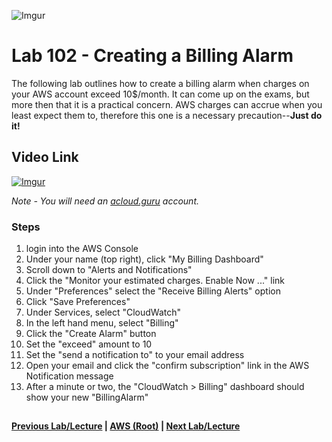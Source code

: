 ![Imgur](https://i.imgur.com/GRo5Rud.png)


Lab 102 - Creating a Billing Alarm
======

The following lab outlines how to create a billing alarm when charges on your
AWS account exceed 10$/month.  It can come up on the exams, but more then that
it is a practical concern.  AWS charges can accrue when you least expect them to,
therefore this one is a necessary precaution--**Just do it!**


## Video Link

[![Imgur](https://i.imgur.com/4Meb3zL.png)](https://acloud.guru/course/aws-certified-solutions-architect-associate/learn/iam/e2984b70-613a-6801-3d80-6b4d4d86cd73/watch)

*Note - You will need an [acloud.guru](acloud.guru) account.* 


### Steps

1.  login into the AWS Console
2.  Under your name (top right), click "My Billing Dashboard"
3.  Scroll down to "Alerts and Notifications"
4.  Click the "Monitor your estimated charges. Enable Now ..." link
5.  Under "Preferences" select the "Receive Billing Alerts" option
6.  Click "Save Preferences"
7.  Under Services, select "CloudWatch"
8.  In the left hand menu, select "Billing"
9.  Click the "Create Alarm" button
10. Set the "exceed" amount to 10
11. Set the "send a notification to" to your email address
12. Open your email and click the "confirm subscription" link in the AWS Notification message
13. After a minute or two, the "CloudWatch > Billing" dashboard should show your new "BillingAlarm"


## 

**[Previous Lab/Lecture](iam.md) | [AWS (Root)](../readme.adoc) | [Next Lab/Lecture](../s3/s3.md)**

